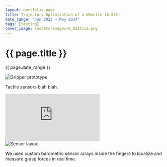 ```yaml
---
layout: portfolio_page
title: Trajectory Optimization of a Wheelie (6.832)
date_range: "Jan 2023 – May 2024"
tags: [testing]
cover_image: /assets/images/6_832tile.png
---
```


<div class="project-detail">
  <h1 class="project-title">{{ page.title }}</h1>
  <p class="project-dates">{{ page.date_range }}</p>

  <div class="project-section">
    <img src="/assets/images/gripper-1.jpg" alt="Gripper prototype" class="project-image">
    <p>Tactile sensors blah blah.</p>
  </div>

  <div class="project-section">
    <iframe class="project-video" src="https://www.youtube.com/embed/VIDEO_ID" title="YouTube video" frameborder="0" allowfullscreen></iframe>
  </div>

  <div class="project-section">
    <img src="/assets/images/gripper-2.jpg" alt="Sensor layout" class="project-image">
    <p>We used custom barometric sensor arrays inside the fingers to localize and measure grasp forces in real time.</p>
  </div>

</div>



